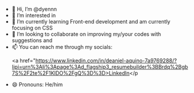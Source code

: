 - 👋 Hi, I’m @dyennn
- 👀 I’m interested in 
- 🌱 I’m currently learning Front-end development and am currently focusing on CSS
- 💞️ I’m looking to collaborate on improving my/your codes with suggestions and 
- 📫 You can reach me through my socials: <p><a href="https://www.linkedin.com/in/deaniel-aquino-7a9769288/?lipi=urn%3Ali%3Apage%3Ad_flagship3_resumebuilder%3BBrdq%2Bgb7S%2F2te%2F1KlDO%2FgQ%3D%3D>LinkedIn</a></p
- 😄 Pronouns: He/him 

<!---
dyennn/dyennn is a ✨ special ✨ repository because its `README.md` (this file) appears on your GitHub profile.
You can click the Preview link to take a look at your changes.
--->
